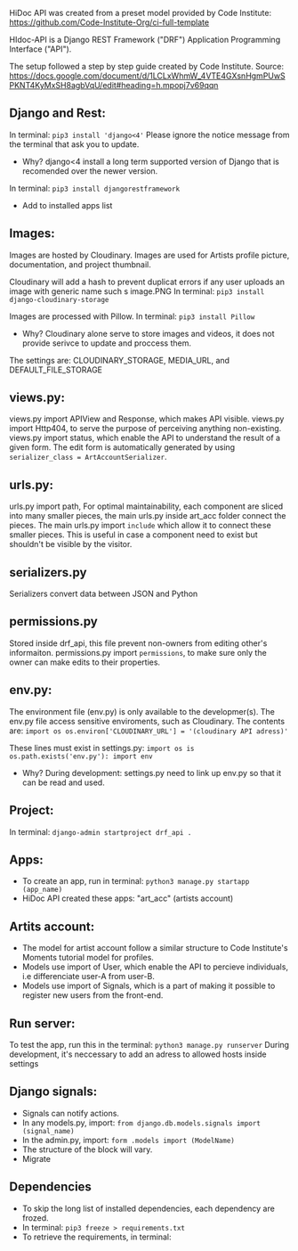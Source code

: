 HiDoc API was created from a preset model provided by Code Institute: https://github.com/Code-Institute-Org/ci-full-template

HIdoc-API is a Django REST Framework ("DRF") Application Programming Interface ("API").

The setup followed a step by step guide created by Code Institute. Source: https://docs.google.com/document/d/1LCLxWhmW_4VTE4GXsnHgmPUwSPKNT4KyMxSH8agbVqU/edit#heading=h.mpopj7v69qqn


Django and Rest:
---
In terminal:
`pip3 install 'django<4'`
Please ignore the notice message from the terminal that ask you to update.
- Why?
django<4 install a long term supported version of Django that is recomended over the newer version.

In terminal:
`pip3 install djangorestframework`
- Add to installed apps list


Images:
---
Images are hosted by Cloudinary.
Images are used for Artists profile picture, documentation, and project thumbnail.

Cloudinary will add a hash to prevent duplicat errors if any user uploads an image with generic name such s image.PNG
In terminal:
`pip3 install django-cloudinary-storage`

Images are processed with Pillow.
In terminal:
`pip3 install Pillow`
- Why?
Cloudinary alone serve to store images and videos, it does not provide serivce to update and proccess them.

The settings are: CLOUDINARY_STORAGE, MEDIA_URL, and DEFAULT_FILE_STORAGE


views.py:
---
views.py import APIView and Response, which makes API visible.
views.py import Http404, to serve the purpose of perceiving anything non-existing.
views.py import status, which enable the API to understand the result of a given form.
The edit form is automatically generated by using `serializer_class = ArtAccountSerializer`.


urls.py:
---
urls.py import path,
For optimal maintainability, each component are sliced into many smaller pieces, the main urls.py inside art_acc folder connect the pieces. The main urls.py import `include` which allow it to connect these smaller pieces. This is useful in case a component need to exist but shouldn't be visible by the visitor.


serializers.py
---
Serializers convert data between JSON and Python


permissions.py
---
Stored inside drf_api, this file prevent non-owners from editing other's informaiton.
permissions.py import `permissions`, to make sure only the owner can make edits to their properties.


env.py:
---
The environment file (env.py) is only available to the developmer(s). The env.py file access sensitive enviroments, such as Cloudinary.
The contents are:
`
import os
os.environ['CLOUDINARY_URL'] = '(cloudinary API adress)'
`

These lines must exist in settings.py:
`
import os
is os.path.exists('env.py'):
    import env
`
- Why?
During development: settings.py need to link up env.py so that it can be read and used.


Project:
---
In terminal:
`django-admin startproject drf_api .`


Apps:
---
- To create an app, run in terminal:
`python3 manage.py startapp (app_name)`
- HiDoc API created these apps:
"art_acc" (artists account)


Artits account:
---
- The model for artist account follow a similar structure to Code Institute's Moments tutorial model for profiles.
- Models use import of User, which enable the API to percieve individuals, i.e differenciate user-A from user-B.
- Models use import of Signals, which is a part of making it possible to register new users from the front-end.


Run server:
---
To test the app, run this in the terminal:
`python3 manage.py runserver`
During development, it's neccessary to add an adress to allowed hosts inside settings


Django signals:
---
- Signals can notify actions.
- In any models.py, import:
`from django.db.models.signals import (signal_name)`
- In the admin.py, import:
`form .models import (ModelName)`
- The structure of the block will vary.
- Migrate


Dependencies
---
- To skip the long list of installed dependencies, each dependency are frozed.
- In terminal:
`pip3 freeze > requirements.txt`
- To retrieve the requirements, in terminal: